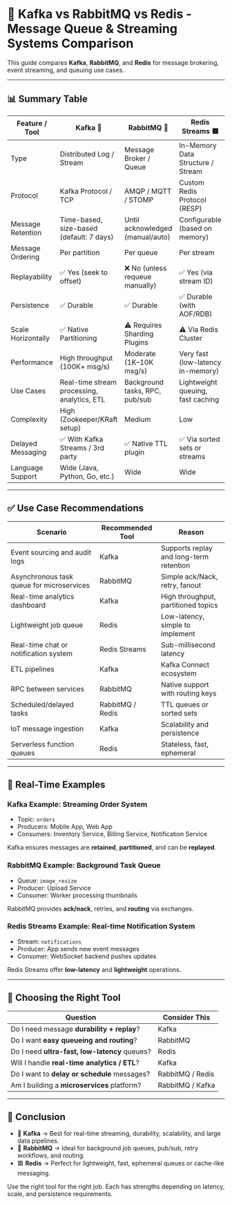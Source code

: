 
# 🔁 Kafka vs RabbitMQ vs Redis - Message Queue & Streaming Systems Comparison

This guide compares **Kafka**, **RabbitMQ**, and **Redis** for message brokering, event streaming, and queuing use cases.

---

## 📊 Summary Table

| Feature / Tool        | **Kafka** 🦄                     | **RabbitMQ** 🐇                    | **Redis Streams** 🟥               |
|-----------------------|----------------------------------|-----------------------------------|-----------------------------------|
| Type                  | Distributed Log / Stream         | Message Broker / Queue            | In-Memory Data Structure / Stream |
| Protocol              | Kafka Protocol / TCP             | AMQP / MQTT / STOMP               | Custom Redis Protocol (RESP)      |
| Message Retention     | Time-based, size-based (default: 7 days) | Until acknowledged (manual/auto) | Configurable (based on memory)    |
| Message Ordering      | Per partition                    | Per queue                         | Per stream                        |
| Replayability         | ✅ Yes (seek to offset)          | ❌ No (unless requeue manually)   | ✅ Yes (via stream ID)            |
| Persistence           | ✅ Durable                       | ✅ Durable                        | ✅ Durable (with AOF/RDB)         |
| Scale Horizontally    | ✅ Native Partitioning            | ⚠️ Requires Sharding Plugins     | ⚠️ Via Redis Cluster              |
| Performance           | High throughput (100K+ msg/s)    | Moderate (1K–10K msg/s)           | Very fast (low-latency in-memory) |
| Use Cases             | Real-time stream processing, analytics, ETL | Background tasks, RPC, pub/sub | Lightweight queuing, fast caching |
| Complexity            | High (Zookeeper/KRaft setup)     | Medium                            | Low                               |
| Delayed Messaging     | ✅ With Kafka Streams / 3rd party | ✅ Native TTL plugin              | ✅ Via sorted sets or streams     |
| Language Support      | Wide (Java, Python, Go, etc.)    | Wide                              | Wide                              |

---

## ✅ Use Case Recommendations

| Scenario                                  | Recommended Tool | Reason |
|-------------------------------------------|------------------|--------|
| Event sourcing and audit logs             | Kafka            | Supports replay and long-term retention |
| Asynchronous task queue for microservices | RabbitMQ         | Simple ack/Nack, retry, fanout |
| Real-time analytics dashboard             | Kafka            | High throughput, partitioned topics |
| Lightweight job queue                     | Redis            | Low-latency, simple to implement |
| Real-time chat or notification system     | Redis Streams    | Sub-millisecond latency |
| ETL pipelines                              | Kafka            | Kafka Connect ecosystem |
| RPC between services                      | RabbitMQ         | Native support with routing keys |
| Scheduled/delayed tasks                   | RabbitMQ / Redis | TTL queues or sorted sets |
| IoT message ingestion                     | Kafka            | Scalability and persistence |
| Serverless function queues                | Redis            | Stateless, fast, ephemeral |

---

## 📘 Real-Time Examples

### Kafka Example: Streaming Order System
- Topic: `orders`
- Producers: Mobile App, Web App
- Consumers: Inventory Service, Billing Service, Notification Service

Kafka ensures messages are **retained**, **partitioned**, and can be **replayed**.

### RabbitMQ Example: Background Task Queue
- Queue: `image_resize`
- Producer: Upload Service
- Consumer: Worker processing thumbnails

RabbitMQ provides **ack/nack**, retries, and **routing** via exchanges.

### Redis Streams Example: Real-time Notification System
- Stream: `notifications`
- Producer: App sends new event messages
- Consumer: WebSocket backend pushes updates

Redis Streams offer **low-latency** and **lightweight** operations.

---

## 🧠 Choosing the Right Tool

| Question                                       | Consider This |
|------------------------------------------------|---------------|
| Do I need message **durability + replay**?     | Kafka         |
| Do I want **easy queueing and routing**?       | RabbitMQ      |
| Do I need **ultra-fast, low-latency** queues?  | Redis         |
| Will I handle **real-time analytics / ETL**?   | Kafka         |
| Do I want to **delay or schedule** messages?   | RabbitMQ / Redis |
| Am I building a **microservices** platform?    | RabbitMQ / Kafka |

---

## 🧳 Conclusion

- 🦄 **Kafka** → Best for real-time streaming, durability, scalability, and large data pipelines.
- 🐇 **RabbitMQ** → Ideal for background job queues, pub/sub, retry workflows, and routing.
- 🟥 **Redis** → Perfect for lightweight, fast, ephemeral queues or cache-like messaging.

Use the right tool for the right job. Each has strengths depending on latency, scale, and persistence requirements.
